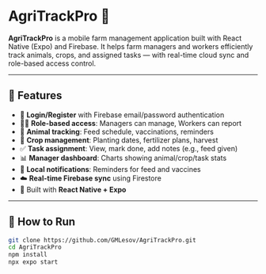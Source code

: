 # AgriTrackPro 🌾

**AgriTrackPro** is a mobile farm management application built with React Native (Expo) and Firebase. It helps farm managers and workers efficiently track animals, crops, and assigned tasks — with real-time cloud sync and role-based access control.

---

## 🔑 Features

- 🔐 **Login/Register** with Firebase email/password authentication
- 👨‍💼 **Role-based access**: Managers can manage, Workers can report
- 🐄 **Animal tracking**: Feed schedule, vaccinations, reminders
- 🌾 **Crop management**: Planting dates, fertilizer plans, harvest
- ✅ **Task assignment**: View, mark done, add notes (e.g., feed given)
- 📊 **Manager dashboard**: Charts showing animal/crop/task stats
- 🔔 **Local notifications**: Reminders for feed and vaccines
- ☁️ **Real-time Firebase sync** using Firestore
- 📲 Built with **React Native + Expo**

---

## 🧪 How to Run

```bash
git clone https://github.com/GMLesov/AgriTrackPro.git
cd AgriTrackPro
npm install
npx expo start
